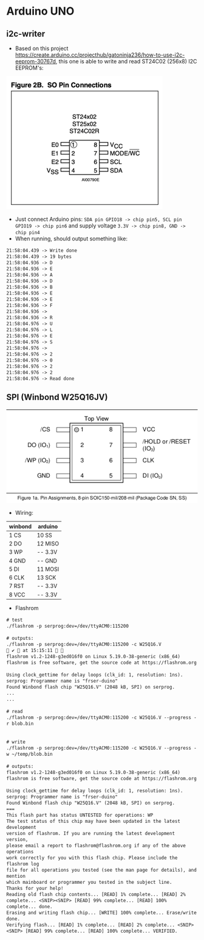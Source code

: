 # Arduino UNO

## i2c-writer
* Based on this project https://create.arduino.cc/projecthub/gatoninja236/how-to-use-i2c-eeprom-30767d, this one is able to write and read ST24C02 (256x8) I2C EEPROM's:

![st24c02-i2c.png](images/st24c02-i2c.png)

* Just connect Arduino pins: `SDA pin GPIO18 -> chip pin5, SCL pin GPIO19 -> chip pin6` and supply voltage `3.3V -> chip pin8, GND -> chip pin4`
* When running, should output something like:
```
21:58:04.439 -> Write done
21:58:04.439 -> 19 bytes
21:58:04.936 -> D
21:58:04.936 -> E
21:58:04.936 -> A
21:58:04.936 -> D
21:58:04.936 -> B
21:58:04.936 -> E
21:58:04.936 -> E
21:58:04.936 -> F
21:58:04.936 ->  
21:58:04.936 -> R
21:58:04.976 -> U
21:58:04.976 -> L
21:58:04.976 -> E
21:58:04.976 -> S
21:58:04.976 ->  
21:58:04.976 -> 2
21:58:04.976 -> 0
21:58:04.976 -> 2
21:58:04.976 -> 2
21:58:04.976 -> Read done
```

## SPI (Winbond W25Q16JV)

![w25q16jv.png](images/w25q16jv.png)

* Wiring:

 | winbond  | arduino  |
 |---|---|
 | 1  CS | 10   SS |
 | 2  DO | 12 MISO |
 | 3  WP | -- 3.3V |
 | 4 GND | --  GND |
 | 5  DI | 11 MOSI |
 | 6 CLK | 13  SCK |
 | 7 RST | -- 3.3V |
 | 8 VCC | -- 3.3V |

* Flashrom
 
```
# test
./flashrom -p serprog:dev=/dev/ttyACM0:115200

# outputs:
./flashrom -p serprog:dev=/dev/ttyACM0:115200 -c W25Q16.V                                                                    ✔  at 15:15:11  
flashrom v1.2-1248-g3ed016f0 on Linux 5.19.0-38-generic (x86_64)
flashrom is free software, get the source code at https://flashrom.org

Using clock_gettime for delay loops (clk_id: 1, resolution: 1ns).
serprog: Programmer name is "frser-duino"
Found Winbond flash chip "W25Q16.V" (2048 kB, SPI) on serprog.
...
...

# read
./flashrom -p serprog:dev=/dev/ttyACM0:115200 -c W25Q16.V --progress -r blob.bin


# write
./flashrom -p serprog:dev=/dev/ttyACM0:115200 -c W25Q16.V --progress -w ~/temp/blob.bin

# outputs:
flashrom v1.2-1248-g3ed016f0 on Linux 5.19.0-38-generic (x86_64)
flashrom is free software, get the source code at https://flashrom.org

Using clock_gettime for delay loops (clk_id: 1, resolution: 1ns).
serprog: Programmer name is "frser-duino"
Found Winbond flash chip "W25Q16.V" (2048 kB, SPI) on serprog.
===
This flash part has status UNTESTED for operations: WP
The test status of this chip may have been updated in the latest development
version of flashrom. If you are running the latest development version,
please email a report to flashrom@flashrom.org if any of the above operations
work correctly for you with this flash chip. Please include the flashrom log
file for all operations you tested (see the man page for details), and mention
which mainboard or programmer you tested in the subject line.
Thanks for your help!
Reading old flash chip contents... [READ] 1% complete... [READ] 2% complete... <SNIP><SNIP> [READ] 99% complete... [READ] 100% complete... done.
Erasing and writing flash chip... [WRITE] 100% complete... Erase/write done.
Verifying flash... [READ] 1% complete... [READ] 2% complete... <SNIP> <SNIP> [READ] 99% complete... [READ] 100% complete... VERIFIED.


```


